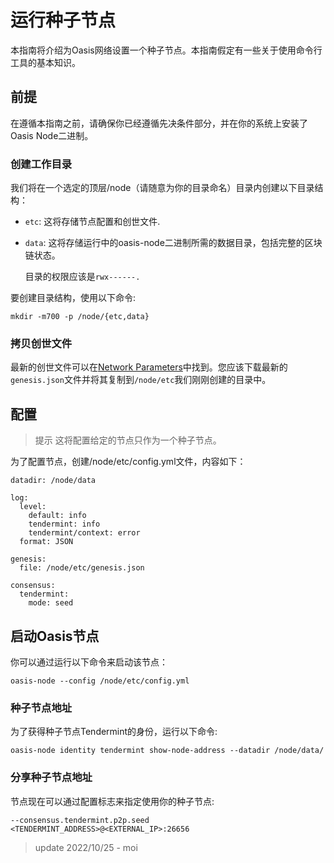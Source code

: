 # 运行种子节点

本指南将介绍为Oasis网络设置一个种子节点。本指南假定有一些关于使用命令行工具的基本知识。

## 前提

在遵循本指南之前，请确保你已经遵循先决条件部分，并在你的系统上安装了Oasis Node二进制。

### 创建工作目录

我们将在一个选定的顶层/node（请随意为你的目录命名）目录内创建以下目录结构：

- `etc`: 这将存储节点配置和创世文件.
- `data`: 这将存储运行中的oasis-node二进制所需的数据目录，包括完整的区块链状态。
    
    目录的权限应该是`rwx------.`
    

要创建目录结构，使用以下命令:

```
mkdir -m700 -p /node/{etc,data}

```

### 拷贝创世文件

最新的创世文件可以在[Network Parameters](https://docs.oasis.dev/general/oasis-network/network-parameters)中找到。您应该下载最新的`genesis.json`文件并将其复制到`/node/etc`我们刚刚创建的目录中。

## 配置

> 提示  这将配置给定的节点只作为一个种子节点。

为了配置节点，创建/node/etc/config.yml文件，内容如下：

```
datadir: /node/data

log:
  level:
    default: info
    tendermint: info
    tendermint/context: error
  format: JSON

genesis:
  file: /node/etc/genesis.json

consensus:
  tendermint:
    mode: seed

```

## 启动Oasis节点

你可以通过运行以下命令来启动该节点：

```
oasis-node --config /node/etc/config.yml

```

### 种子节点地址

为了获得种子节点Tendermint的身份，运行以下命令:

```
oasis-node identity tendermint show-node-address --datadir /node/data/

```

### 分享种子节点地址

节点现在可以通过配置标志来指定使用你的种子节点:

```
--consensus.tendermint.p2p.seed <TENDERMINT_ADDRESS>@<EXTERNAL_IP>:26656

```

> update 2022/10/25 - moi